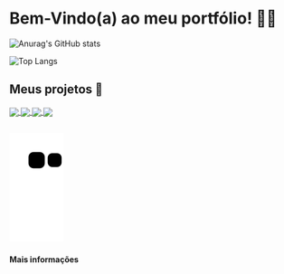 # Bem-Vindo(a) ao meu portfólio! :man_technologist:

![Anurag's GitHub stats](https://github-readme-stats.vercel.app/api?username=manoel-alves&theme=tokyonight&count_private=true&include_all_commits&show_icons=true&hide_border=true)

![Top Langs](https://github-readme-stats.vercel.app/api/top-langs/?username=manoel-alves&layout=compact&theme=tokyonight&hide_border=true)

## Meus projetos :rocket:

<a href="https://github.com/manoel-alves/Projeto_Xadrez_Console">
  <img align="center" src="https://github-readme-stats.vercel.app/api/pin/?username=manoel-alves&repo=Projeto_Xadrez_Console&theme=tokyonight&hide_border=true" />
</a>

<a href="https://github.com/manoel-alves/Conversor_de_Bases_Numericas">
  <img align="center" src="https://github-readme-stats.vercel.app/api/pin/?username=manoel-alves&repo=Conversor_de_Bases_Numericas&theme=tokyonight&hide_border=true" />
</a>

<a href="https://github.com/manoel-alves/Contador_Binario-Arduino">
  <img align="center" src="https://github-readme-stats.vercel.app/api/pin/?username=manoel-alves&repo=Contador_Binario-Arduino&theme=tokyonight&hide_border=true" />
</a>

<a href="https://github.com/manoel-alves/Programa_de_Calculos_em_C">
  <img align="center" src="https://github-readme-stats.vercel.app/api/pin/?username=manoel-alves&repo=Programa_de_Calculos_em_C&theme=tokyonight&hide_border=true" />
</a>

##

![snake animation](https://github.com/manoel-alves/manoel-alves/blob/output/github-contribution-grid-snake.svg)


#### <a href="https://beacons.page/manoelalves" style="text-decoration:none"> Mais informações </a>

